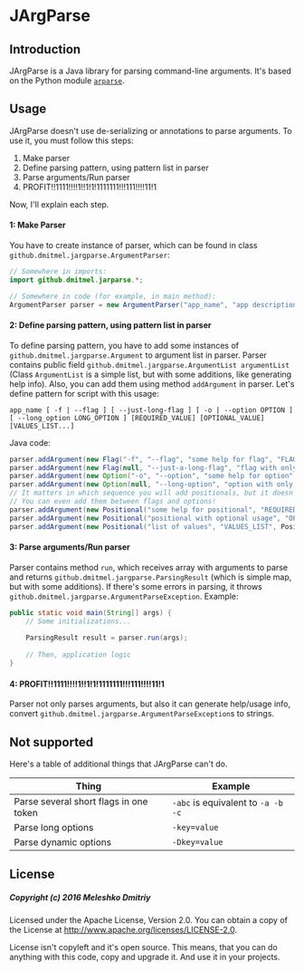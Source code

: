 # JArgParse

## Introduction
JArgParse is a Java library for parsing command-line arguments. It's based on the Python module [`arparse`][1].

## Usage
JArgParse doesn't use de-serializing or annotations to parse arguments. To use it, you must follow this steps:

1. Make parser
2. Define parsing pattern, using pattern list in parser
3. Parse arguments/Run parser
4. PROFIT!!1111!!!!1!!1!1!1111111!!!111!!!!11!1

Now, I'll explain each step.

#### 1: Make Parser
You have to create instance of parser, which can be found in class `github.dmitmel.jargparse.ArgumentParser`:

```java
// Somewhere in imports:
import github.dmitmel.jarparse.*;

// Somewhere in code (for example, in main method):
ArgumentParser parser = new ArgumentParser("app_name", "app description", "1.0");      // 1.0 is app version
```

#### 2: Define parsing pattern, using pattern list in parser
To define parsing pattern, you have to add some instances of `github.dmitmel.jargparse.Argument` to argument list
in parser. Parser contains public field `github.dmitmel.jargparse.ArgumentList argumentList` (Class 
`ArgumentList` is a simple list, but with some additions, like generating help info). Also, you can add them
using method `addArgument` in parser. Let's define pattern for script with this usage:

```bnf
app_name [ -f | --flag ] [ --just-long-flag ] [ -o | --option OPTION ] [ --long_option LONG_OPTION ] [REQUIRED_VALUE] [OPTIONAL_VALUE] [VALUES_LIST...]
```

Java code:

```java
parser.addArgument(new Flag("-f", "--flag", "some help for flag", "FLAG"));
parser.addArgument(new Flag(null, "--just-a-long-flag", "flag with only long name", "LONG_FLAG"));
parser.addArgument(new Option("-o", "--option", "some help for option", "OPTION", "default value"));
parser.addArgument(new Option(null, "--long-option", "option with only long name", "LONG_OPTION", "long default value"));
// It matters in which sequence you will add positionals, but it doesn't matter where you will add positionals.
// You can even add them between flags and options!
parser.addArgument(new Positional("some help for positional", "REQUIRED_VALUE"));
parser.addArgument(new Positional("positional with optional usage", "OPTIONAL_VALUE", Positional.Usage.OPTIONAL, "default value"));
parser.addArgument(new Positional("list of values", "VALUES_LIST", Positional.Usage.ZERO_OR_MORE));
```

#### 3: Parse arguments/Run parser
Parser contains method `run`, which receives array with arguments to parse and returns 
`github.dmitmel.jargparse.ParsingResult` (which is simple map, but with some additions). If there's some 
errors in parsing, it throws `github.dmitmel.jargparse.ArgumentParseException`. Example:

```java
public static void main(String[] args) {
    // Some initializations...
    
    ParsingResult result = parser.run(args);
    
    // Then, application logic
}
```

#### 4: PROFIT!!1111!!!!1!!1!1!1111111!!!111!!!!11!1
Parser not only parses arguments, but also it can generate help/usage info, convert 
`github.dmitmel.jargparse.ArgumentParseException`s to strings.

## Not supported
Here's a table of additional things that JArgParse can't do.

| Thing                                  | Example                            |
|----------------------------------------|------------------------------------|
| Parse several short flags in one token | `-abc` is equivalent to `-a -b -c` |
| Parse long options                     | `-key=value`                       |
| Parse dynamic options                  | `-Dkey=value`                      |

## License
##### Copyright (c) 2016 Meleshko Dmitriy

Licensed under the Apache License, Version 2.0. You can obtain a copy of the License at 
http://www.apache.org/licenses/LICENSE-2.0.

License isn't copyleft and it's open source. This means, that you can do anything with this code, copy 
and upgrade it. And use it in your projects.

[1]: https://docs.python.org/2.7/library/argparse.html
